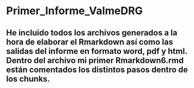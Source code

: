 # Primer_Informe_ValmeDRG
## He incluido todos los archivos generados a la hora de elaborar el Rmarkdown así como las salidas del informe en formato word, pdf y html. Dentro del archivo mi primer Rmarkdown6.rmd están comentados los distintos pasos dentro de los chunks. 
